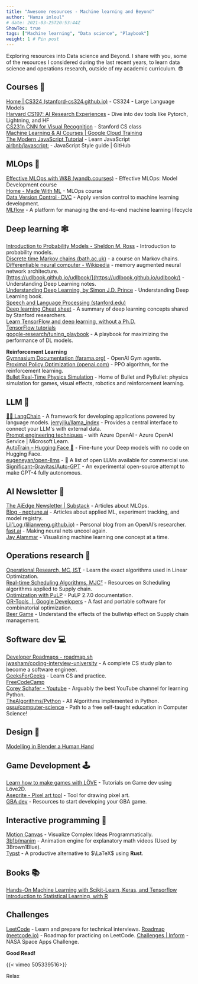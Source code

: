 ```yaml
---
title: "Awesome resources - Machine learning and Beyond"
author: "Hamza imloul"
# date: 2021-03-25T20:53:44Z
ShowToc: true
tags: ["Machine learning", "Data science", "Playbook"]
weight: 1 # Pin post
---
```


Exploring resources into Data science and Beyond. I share with you, some of the resources I considered during the last recent years, to learn data science and operations research, outside of my academic curriculum. 😎

## Courses 📝

[Home | CS324 (stanford-cs324.github.io)](https://stanford-cs324.github.io/winter2022/) - CS324 - Large Language Models  
[Harvard CS197: AI Research Experiences](https://www.cs197.seas.harvard.edu/) - Dive into dev tools like Pytorch, Lightning, and HF  
[CS231n CNN for Visual Recognition](https://cs231n.github.io/) - Stanford CS class  
[Machine Learning & AI Courses | Google Cloud Training](https://cloud.google.com/training/machinelearning-ai)  
[The Modern JavaScript Tutorial](https://javascript.info/) - Learn JavaScript  
[airbnb/javascript:](https://github.com/airbnb/javascript) - JavaScript Style guide | GitHub  

## MLOps 🤖

[Effective MLOps with W&B (wandb.courses)](https://www.wandb.courses/courses/effective-mlops-model-development) - Effective MLOps: Model Development course  
[Home - Made With ML](https://madewithml.com/) - MLOps course  
[Data Version Control · DVC](https://dvc.org/) - Apply version control to machine learning development.  
[MLflow](https://mlflow.org/docs/latest/index.html) -  A platform for managing the end-to-end machine learning lifecycle

## Deep learning 🕸

[Introduction to Probability Models - Sheldon M. Ross](http://mitran-lab.amath.unc.edu/courses/MATH768/biblio/introduction-to-prob-models-11th-edition.PDF) - Introduction to probability models.  
[Discrete time Markov chains (bath.ac.uk)](https://people.bath.ac.uk/maspm/Prob2B-Part1.pdf) - a course on Markov chains.  
[Differentiable neural computer - Wikipedia](https://en.wikipedia.org/wiki/Differentiable_neural_computer) - memory augmented neural network architecture.  
[](https://udlbook.github.io/udlbook/)[https://udlbook.github.io/udlbook/](https://udlbook.github.io/udlbook/) - Understanding Deep Learning notes.  
[Understanding Deep Learning, by Simon J.D. Prince](https://udlbook.github.io/udlbook/) - Understanding Deep Learning book.  
[Speech and Language Processing (stanford.edu)](http://web.stanford.edu/~jurafsky/slp3/)  
[Deep learning Cheat sheet](https://stanford.edu/~shervine/teaching/cs-229/cheatsheet-deep-learning) - A summary of deep learning concepts shared by Stanford researchers.  
[Learn TensorFlow and deep learning, without a Ph.D.](https://cloud.google.com/blog/products/ai-machine-learning/learn-tensorflow-and-deep-learning-without-a-phd)  
[TensorFlow tutorials](https://www.tensorflow.org/tutorials/)  
[google-research/tuning_playbook](https://github.com/google-research/tuning_playbook) - A playbook for maximizing the performance of DL models.  

**Reinforcement Learning**  
[Gymnasium Documentation (farama.org)](https://gymnasium.farama.org/) - OpenAI Gym agents.  
[Proximal Policy Optimization (openai.com)](https://openai.com/blog/openai-baselines-ppo/) - PPO algorithm, for the reinforcement learning.  
[Bullet Real-Time Physics Simulation](https://pybullet.org/wordpress/) - Home of Bullet and PyBullet: physics simulation for games, visual effects, robotics and reinforcement learning.  

## LLM 💬

[🦜🔗 LangChain](https://python.langchain.com/en/latest/index.html) - A framework for developing applications powered by language models.
[jerryjliu/llama_index](https://github.com/jerryjliu/llama_index) - Provides a central interface to connect your LLM's with external data.  
[Prompt engineering techniques](https://learn.microsoft.com/en-us/azure/cognitive-services/openai/concepts/advanced-prompt-engineering?pivots=programming-language-chat-completions) -  with Azure OpenAI - Azure OpenAI Service | Microsoft Learn.  
[AutoTrain – Hugging Face 🤗](https://huggingface.co/autotrain) - Fine-tune your Deep models with no code on Hugging Face.  
[eugeneyan/open-llms](https://github.com/eugeneyan/open-llms) - 🤖 A list of open LLMs available for commercial use.  
[Significant-Gravitas/Auto-GPT](https://github.com/Significant-Gravitas/Auto-GPT) - An experimental open-source attempt to make GPT-4 fully autonomous.  

## AI Newsletter 📰

[The AiEdge Newsletter | Substack](https://newsletter.theaiedge.io/) - Articles about MLOps.  
[Blog - neptune.ai](https://neptune.ai/blog) - Articles about applied ML, experiment tracking, and model registry.  
[Lil'Log (lilianweng.github.io)](https://lilianweng.github.io/) - Personal blog from an OpenAI’s researcher.  
[fast.ai](https://www.fast.ai/) - Making neural nets uncool again.  
[Jay Alammar](https://jalammar.github.io/) - Visualizing machine learning one concept at a time.  

## Operations research 🧩

[Operational Research, MC, IST](http://web.tecnico.ulisboa.pt/~mcasquilho/compute/_linpro/index.php) - Learn the exact algorithms used in Linear Optimization.  
[Real-time Scheduling Algorithms, MJC²](https://www.mjc2.com/research-scheduling-algorithms.htm) - Resources on Scheduling algorithms applied to Supply chain.  
[Optimization with PuLP](https://coin-or.github.io/pulp/) - PuLP 2.7.0 documentation.  
[OR-Tools  |  Google Developers](https://developers.google.com/optimization) - A fast and portable software for combinatorial optimization.  
[Beer Game](https://beergame.masystem.se/game/-MMKjG2kQcu1YXI-9Ju0/play#retailer) - Understand the effects of the bullwhip effect on Supply chain management.  

## Software dev 💻

[Developer Roadmaps - roadmap.sh](https://roadmap.sh/)  
[jwasham/coding-interview-university](https://github.com/jwasham/coding-interview-university) - A complete CS study plan to become a software engineer.  
[GeeksForGeeks](https://www.geeksforgeeks.org/) - Learn CS and practice.  
[FreeCodeCamp](https://www.freecodecamp.org/learn)  
[Corey Schafer - Youtube](https://www.youtube.com/channel/UCCezIgC97PvUuR4_gbFUs5g) - Arguably the best YouTube channel for learning Python.  
[TheAlgorithms/Python](https://github.com/TheAlgorithms/Python) - All Algorithms implemented in Python.  
[ossu/computer-science](https://github.com/ossu/computer-science) - Path to a free self-taught education in Computer Science!  

## Design 📐

[Modelling in Blender a Human Hand](https://topologyguides.com/)    

## Game Development 🕹️

[Learn how to make games with LÖVE](https://sheepolution.com/learn) - Tutorials on Game dev using Löve2D.  
[Aseprite - Pixel art tool](https://www.aseprite.org/) - Tool for drawing pixel art.  
[GBA dev](https://gbadev.net/) - Resources to start developing your GBA game.  
## Interactive programming 🔀

[Motion Canvas](https://motioncanvas.io/) - Visualize Complex Ideas Programmatically.  
[3b1b/manim](https://github.com/3b1b/manim) - Animation engine for explanatory math videos (Used by 3Brown1Blue).  
[Typst](https://typst.app/) - A productive alternative to $\LaTeX$ using **Rust**.

## Books 📚

[Hands-On Machine Learning with Scikit-Learn, Keras, and Tensorflow](https://www.amazon.fr/Hands-Machine-Learning-Scikit-learn-Tensorflow/dp/1492032646)  
[Introduction to Statistical Learning, with R](https://www.ime.unicamp.br/~dias/Intoduction%20to%20Statistical%20Learning.pdf)  
  
## Challenges

[LeetCode](https://leetcode.com/) - Learn and prepare for technical interviews.
[Roadmap (neetcode.io)](https://neetcode.io/roadmap) - Roadmap for practicing on LeetCode.
[Challenges | Inform](https://2020.spaceappschallenge.org/challenges/inform/) - NASA Space Apps Challenge.  

**Good Read!**

{{< vimeo 505339516>}}

Relax 

